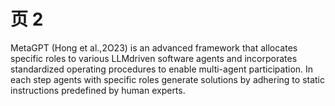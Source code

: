 # 页 2
MetaGPT (Hong et al.,2O23) is an advanced framework that allocates specific roles to various LLMdriven software agents and incorporates standardized operating procedures to enable multi-agent participation. In each step agents with specific roles generate solutions by adhering to static instructions predefined by human experts.
